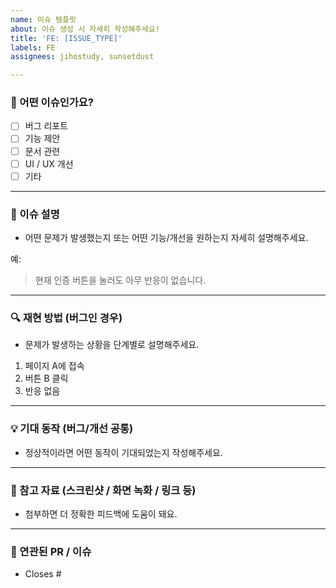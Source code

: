 ```yaml
---
name: 이슈 템플릿
about: 이슈 생성 시 자세히 작성해주세요!
title: 'FE: [ISSUE_TYPE]'
labels: FE
assignees: jihostudy, sunsetdust

---
```


### 🌱 어떤 이슈인가요?
- [ ] 버그 리포트
- [ ] 기능 제안
- [ ] 문서 관련
- [ ] UI / UX 개선
- [ ] 기타

---

### 🌱 이슈 설명
- 어떤 문제가 발생했는지 또는 어떤 기능/개선을 원하는지 자세히 설명해주세요.

예:
> 현재 인증 버튼을 눌러도 아무 반응이 없습니다.  

---

### 🔍 재현 방법 (버그인 경우)
- 문제가 발생하는 상황을 단계별로 설명해주세요.

1. 페이지 A에 접속
2. 버튼 B 클릭
3. 반응 없음

---

### 💡 기대 동작 (버그/개선 공통)
- 정상적이라면 어떤 동작이 기대되었는지 작성해주세요.

---

### 📸 참고 자료 (스크린샷 / 화면 녹화 / 링크 등)
- 첨부하면 더 정확한 피드백에 도움이 돼요.

---

### 🔗 연관된 PR / 이슈
- Closes #
